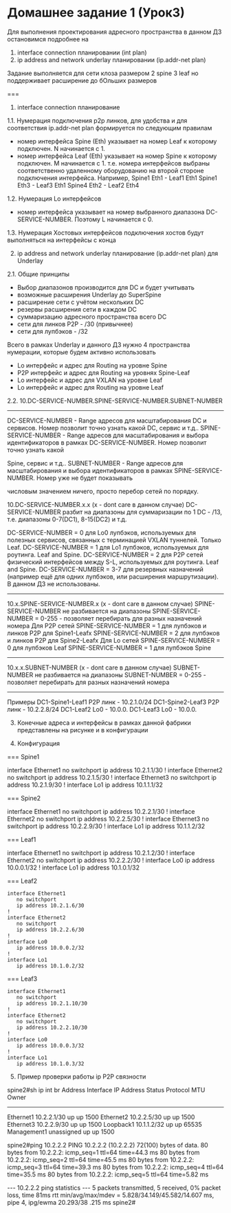 # Домашнее задание 1 (Урок3)

Для выполнения проектирования адресного пространства в данном ДЗ остановимся подробнее
на
1. interface connection планировании (int plan)
2. ip address and network underlay планировании (ip.addr-net plan)

Задание выполняется для сети клоза размером
2 spine
3 leaf
но поддерживает расширение до бОльших размеров

===

1. interface connection планирование

1.1. Нумерация подключения p2p линков, для удобства и для соответствия ip.addr-net plan формируется по следующим правилам
- номер интерфейса Spine (Eth<N>) указывает на номер Leaf<N> к которому подключен. N начинается с 1.
- номер интерфейса Leaf (Eth<M>) указывает на номер Spine<M> к которому подключен. M начинается с 1.
т.е. номера интерфейсов выбраны соответственно удаленному оборудованию на второй стороне подключения интерфейса.
Например,
Spine1 Eth1 - Leaf1 Eth1
Spine1 Eth3 - Leaf3 Eth1
Spine4 Eth2 - Leaf2 Eth4

1.2. Нумерация Lo интерфейсов
- номер интерфейса указывает на номер выбранного диапазона DC-SERVICE-NUMBER. Поэтому L начинается с 0.

1.3. Нумерация Хостовых интерфейсов
подключения хостов будут выполняться на интерфейсы с конца


2. ip address and network underlay планирование (ip.addr-net plan) для Underlay

2.1. Общие принципы

- Выбор диапазонов производится для DC и будет учитывать
- возможные расширения Underlay до SuperSpine
- расширение сети с учётом нескольких DC
- резервы расширения сети в каждом DC
- суммаризацию адресного пространства всего DC
- сети для линков P2P - /30 (привычнее)
- сети для лупбэков - /32

Всего в рамках Underlay и данного ДЗ нужно 4 пространства нумерации, которые будем активно использовать
- Lo интерфейс и адрес для Routing на уровне Spine
- P2P интерфейс и адрес для Routing на уровнях Spine-Leaf
- Lo интерфейс и адрес для VXLAN на уровне Leaf
- Lo интерфейс и адрес для Routing на уровне Leaf

2.2.
10.DC-SERVICE-NUMBER.SPINE-SERVICE-NUMBER.SUBNET-NUMBER

---
DC-SERVICE-NUMBER - Range адресов для масштабирования DC и сервисов. Номер позволит точно узнать какой DC, сервис и т.д..
SPINE-SERVICE-NUMBER - Range адресов для масштабирования и выбора идентификаторов в рамках DC-SERVICE-NUMBER. Номер позволит точно узнать какой 

Spine, сервис и т.д..
SUBNET-NUMBER - Range адресов для масштабирования и выбора идентификаторов в рамках SPINE-SERVICE-NUMBER. Номер уже не будет показывать 

числовым значением ничего, просто перебор сетей по порядку.


10.DC-SERVICE-NUMBER.x.x (x - dont care в данном случае)
DC-SERVICE-NUMBER разбит на диапазоны для суммаризации по 1 DC - /13, т.е. диапазоны 0-7(DC1), 8-15(DC2) и т.д.

DC-SERVICE-NUMBER = 0 для Lo0 лупбэков, используемых для полезных сервисов, связанных с терминацией VXLAN туннелей. Только Leaf.
DC-SERVICE-NUMBER = 1 для Lo1 лупбэков, используемых для роутинга. Leaf and Spine.
DC-SERVICE-NUMBER = 2 для P2P сетей физический интерфейсов между S-L, используемых для роутинга. Leaf and Spine.
DC-SERVICE-NUMBER = 3-7 для резервных назначений (например ещё для одних лупбэков, или расширения маршрутизации). В данном ДЗ не использованы.

---
10.x.SPINE-SERVICE-NUMBER.x (x - dont care в данном случае)
SPINE-SERVICE-NUMBER не разбивается на диапазоны
SPINE-SERVICE-NUMBER = 0-255 - позволяет перебирать для разных назначений номера
Для P2P сетей
SPINE-SERVICE-NUMBER = 1 для лупбэков и линков P2P для Spine1-Leafx
SPINE-SERVICE-NUMBER = 2 для лупбэков и линков P2P для Spine2-Leafx
Для Lo сетей
SPINE-SERVICE-NUMBER = 0 для лупбэков Leaf
SPINE-SERVICE-NUMBER = 1 для лупбэков Spine


---
10.x.x.SUBNET-NUMBER (x - dont care в данном случае)
SUBNET-NUMBER не разбивается на диапазоны
SUBNET-NUMBER = 0-255 - позволяет перебирать для разных назначений номера

---
Примеры
DC1-Spine1-Leaf1 P2P линк - 10.2.1.0/24
DC1-Spine2-Leaf3 P2P линк - 10.2.2.8/24
DC1-Leaf2 Lo0 - 10.0.0.
DC1-Leaf3 Lo0 - 10.0.0.

3. Конечные адреса и интерфейсы в рамках данной фабрики представлены на рисунке и в конфигурации

4. Конфигурация

=== Spine1

interface Ethernet1
   no switchport
   ip address 10.2.1.1/30
!
interface Ethernet2
   no switchport
   ip address 10.2.1.5/30
!
interface Ethernet3
   no switchport
   ip address 10.2.1.9/30
!
interface Lo1
   ip address 10.1.1.1/32

=== Spine2

interface Ethernet1
   no switchport
   ip address 10.2.2.1/30
!
interface Ethernet2
   no switchport
   ip address 10.2.2.5/30
!
interface Ethernet3
   no switchport
   ip address 10.2.2.9/30
!
interface Lo1
   ip address 10.1.1.2/32

=== Leaf1

interface Ethernet1
   no switchport
   ip address 10.2.1.2/30
!
interface Ethernet2
   no switchport
   ip address 10.2.2.2/30
!
interface Lo0
   ip address 10.0.0.1/32
!
interface Lo1
   ip address 10.1.0.1/32

=== Leaf2

```
interface Ethernet1
   no switchport
   ip address 10.2.1.6/30
!
interface Ethernet2
   no switchport
   ip address 10.2.2.6/30
!
interface Lo0
   ip address 10.0.0.2/32
!
interface Lo1
   ip address 10.1.0.2/32
```

=== Leaf3

```
interface Ethernet1
   no switchport
   ip address 10.2.1.10/30
!
interface Ethernet2
   no switchport
   ip address 10.2.2.10/30
!
interface Lo0
   ip address 10.0.0.3/32
!
interface Lo1
   ip address 10.1.0.3/32
```

5. Пример проверки работы ip P2P связности

spine2#sh ip int br
                                                                        Address
Interface        IP Address       Status      Protocol           MTU    Owner
---------------- ---------------- ----------- ------------- ----------- -------
Ethernet1        10.2.2.1/30      up          up                1500
Ethernet2        10.2.2.5/30      up          up                1500
Ethernet3        10.2.2.9/30      up          up                1500
Loopback1        10.1.1.2/32      up          up               65535
Management1      unassigned       up          up                1500

spine2#ping 10.2.2.2
PING 10.2.2.2 (10.2.2.2) 72(100) bytes of data.
80 bytes from 10.2.2.2: icmp_seq=1 ttl=64 time=44.3 ms
80 bytes from 10.2.2.2: icmp_seq=2 ttl=64 time=45.5 ms
80 bytes from 10.2.2.2: icmp_seq=3 ttl=64 time=39.3 ms
80 bytes from 10.2.2.2: icmp_seq=4 ttl=64 time=35.5 ms
80 bytes from 10.2.2.2: icmp_seq=5 ttl=64 time=5.82 ms

--- 10.2.2.2 ping statistics ---
5 packets transmitted, 5 received, 0% packet loss, time 81ms
rtt min/avg/max/mdev = 5.828/34.149/45.582/14.607 ms, pipe 4, ipg/ewma 20.293/38             .215 ms
spine2#
